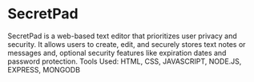 # SecretPad
 SecretPad is a web-based text editor that prioritizes user privacy and security. It allows users to create, edit, and securely stores text notes or messages and, optional security features like expiration dates and password protection. Tools Used: HTML, CSS, JAVASCRIPT, NODE.JS, EXPRESS, MONGODB
